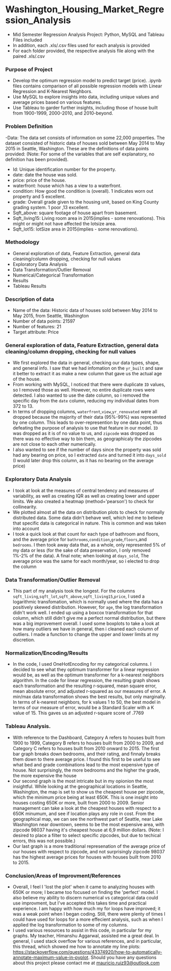 # Washington_Housing_Market_Regression_Analysis
- Mid Semester Regression Analysis Project: Python, MySQL and Tableau Files included
- In addition, each .xls/.csv files used for each analysis is provided
- For each folder provided, the respective analysis file along with the paired .xls/.csv

### Purpose of Project
- Develop the optimum regression model to predict target (price). .ipynb files contains comparison of all possible regression models with Linear Regression and K-Nearest Neighbors.
- Use MySQL to explore insights into data, including unique values and average prices based on various features.
- Use Tableau to garder further insights, including those of house built from 1900-1999, 2000-2010, and 2010-beyond.

### Problem Definition
-Data: The data set consists of information on some 22,000 properties.  The dataset consisted of historic data of houses sold between May 2014 to May 2015 in Seattle, Washington. These are the definitions of data points provided: (Note: For some of the variables that are self explanatory, no definition has been provided).

- Id: Unique identification number for the property.
- date: date the house was sold.
- price: price of the house.
- waterfront: house which has a view to a waterfront.
- condition: How good the condition is (overall). 1 indicates worn out property and 5 excellent.
- grade: Overall grade given to the housing unit, based on King County grading system. 1 poor ,13 excellent.
- Sqft_above: square footage of house apart from basement.
- Sqft_living15: Living room area in 2015(implies - some renovations). This might or might not have affected the lotsize area.
- Sqft_lot15: lotSize area in 2015(implies - some renovations). 

### Methodology
- General exploration of data, Feature Extraction, general data cleaning/column dropping, checking for null values
- Exploratory Data Analysis
- Data Transformation/Outlier Removal
- Numerical/Categorical Transformation
- Results
- Tableau Results

### Description of data
- Name of the data: Historic data of houses sold between May 2014 to May 2015, from Seattle, Washington 
- Number of data points: 21597
- Number of features: 21
- Target attribute: Price

### General exploration of data, Feature Extraction, general data cleaning/column dropping, checking for null values
- We first explored the data in general, checking our data types, shape, and general info. I saw that we had infomation on the `yr_built` and saw it better to extract it as make a new column that gave us the actual age of the house. 
- From working with MySQL, I noticed that there were duplicate `ID` values, so I removed those as well. However, no entire duplicate rows were detected. I also wanted to use the date column, so i removed the specific day from the `date` column, reducing my individual dates from 372 to 13.
- In terms of dropping columns, `waterfront`,`view`,`yr_renovated` were all dropped because the majority of their data  (95%-99%) was represented by one column. This leads to over-represention by one data point, thus defeating the purpose of analysis to use that feature in our model. `ID` was dropped as it is of no value to us, and `zipcode` was dropped as there was no effective way to bin them, as geographicaly the zipcodes are not close to each other numerically. 
- I also wanted to see if the number of days since the property was sold had any bearing on price, so I extracted `date` and turned it into `days_sold` (I would later drop this column, as it has no bearing on the average price)
### Exploratory Data Analysis
- I took at look at the measures of central tendency and measures of variability, as well as creating IQR as well as creating lower and upper limits. We also created a heatmap (method='pearson') to check for collinearity. 
- We plotted almost all the data on distribution plots to check for normally distributed data. Some data didn't behave well, which led me to believe that specific data is categorical in nature. This is common and was taken into account
- I took a quick look at that count for each type of bathroom and floors, and the average price for `bathrooms`,`condition`,`grade`,`floors`,and `bedrooms`. I then took away data that, as a whole, only represented 5% of my data or less (for the sake of data preservation, I only removed 1%-2% of the data). A final note; when looking at `days_sold`, The average price was the same for each month/year, so i elected to drop the column
### Data Transformation/Outlier Removal
- This part of my analysis took the longest. For the columns `sqft_living`,`sqft_lot`,`sqft_above`,`sqft_living15`,`price`, I used a logarithmic transfomation, which is normally used where the data has a positively skewed distribution. However, for `age`, the log transformation didn't work well. I ended up using a boxcox transformation for that column, which still didn't give me a perfect normal distribution, but there was a big improvement overall. I used some boxplots to take a look at how many outliers we have in general, then i cleaned each column of outliers. I made a function to change the upper and lower limits at my discretion.
### Normalization/Encoding/Results
- In the code, I used OneHotEncoding for my categorical columns. I decided to see what they optimum transformer for a linear regression would be, as well as the optimum transformer for a k-nearest neighbors algorithm. In the code for linear regression, the resulting graph shows each transformation and the resulting r-squared, mean square error, mean absolute error, and adjusted r-squared as our measures of error. A min/max data transformation shows the best results, but only marginally. In terms of k-nearest neighbors, for k values 1 to 50, the best model in terms of our measure of error, would be a Standard Scaler with a K value of 15. This gaves us an adjusted r-square score of .7769
### Tableau Analysis.
- With reference to the Dashboard, Category A refers to houses built from 1900 to 1999, Category B refers to houses built from 2000 to 2009, and Category C refers to houses built from 2010 onward to 2015. The first bar graph breaks down bedrooms, and their rating, and finnaly breaks them down to there average price. I found this first to be useful to see what bed and grade combinations lead to the most expensive type of house. Not surprisingly, the more bedrooms and the higher the grade, the more expensive the house
- Our second graph is the most intricate but in my opionion the most insightful. While looking at the geographical locations in Seattle, Washington, the map is set to show us the cheapest house per zipcode, which the minimum price being at least 650K. This is one insight into houses costing 650K or more, built from 2000 to 2009. Senior management can take a look at the cheapest houses with respect to a 650K minumum, and see if location plays any role in cost. From the geographical map, we can see the northwest part of Seattle, near Lake Washington near downtown, seems to be the most expensive area, with zipcode 98037 having it's cheapest house at 6,9 million dollars. (Note: I desired to place a filter to select specific zipcodes, but due to techical errors, this was not possible.)
- Our last graph is a more traditional represenation of the average price of our houses with respect to zipcode, and not surprisingly zipcode 98037 has the highest average prices for houses with houses built from 2010 to 2015.
### Conclusion/Areas of Improvment/References
- Overall, I feel I 'lost the plot' when it came to analyzing houses with 650K or more; I became too focused on finding the 'perfect' model. I also believe my ability to discern numerical vs categorical data could use improvment, but I've accepted this takes time and practical experience. I am happy with how much my for loops have improved; it was a weak point when I began coding. Still, there were plenty of times I could have used for loops for a more effecient analysis, such as when I applied the log transformation to some of my columns. 
- I used various resources to assist in this code, in particular for my graphs. My teacher, Himanshu Aggarwal, assisted me a great deal. In general, I used stack overflow for various references, and in particular, this thread, which showed me how to annotate my line plots: https://stackoverflow.com/questions/43374920/how-to-automatically-annotate-maximum-value-in-pyplot. Should you have any questions about this project please contact me at mauricio.ruiz93@outlook.com
